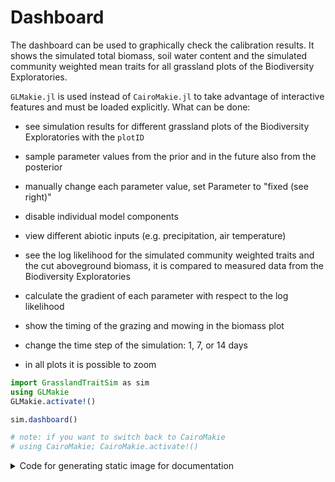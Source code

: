 
# Dashboard

The dashboard can be used to graphically check the calibration results. It shows the simulated total biomass, soil water content and the simulated community weighted mean traits for all grassland plots of the Biodiversity Exploratories.

`GLMakie.jl` is used instead of `CairoMakie.jl` to take advantage of interactive features and must be loaded explicitly. What can be done:
- see simulation results for different grassland plots of the Biodiversity Exploratories with the `plotID`
  
- sample parameter values from the prior and in the future also from the posterior
  
- manually change each parameter value, set Parameter to &quot;fixed (see right)&quot;
  
- disable individual model components
  
- view different abiotic inputs (e.g. precipitation, air temperature)
  
- see the log likelihood for the simulated community weighted traits and the cut aboveground biomass, it is compared to measured data from the Biodiversity Exploratories
  
- calculate the gradient of each parameter with respect to the log likelihood 
  
- show the timing of the grazing and mowing in the biomass plot
  
- change the time step of the simulation: 1, 7, or 14 days
  
- in all plots it is possible to zoom
  

```julia
import GrasslandTraitSim as sim
using GLMakie
GLMakie.activate!()

sim.dashboard()

# note: if you want to switch back to CairoMakie
# using CairoMakie; CairoMakie.activate!()
```

<details>
<summary>Code for generating static image for documentation</summary>


```julia
import GrasslandTraitSim as sim
using GLMakie
GLMakie.activate!()

sim.dashboard(; variable_p = sim.load_optim_result(), path = "dashboard.png")
using CairoMakie; CairoMakie.activate!() # hide
```

</details>


<img src="dashboard.png" alt="">

